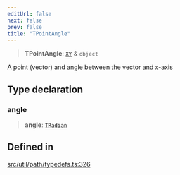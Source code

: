 ```yaml
---
editUrl: false
next: false
prev: false
title: "TPointAngle"
---
```


> **TPointAngle**: [`XY`](/api/interfaces/xy/) & `object`

A point (vector) and angle between the vector and x-axis

## Type declaration

### angle

> **angle**: [`TRadian`](/api/type-aliases/tradian/)

## Defined in

[src/util/path/typedefs.ts:326](https://github.com/fabricjs/fabric.js/blob/v6.0.0-rc4/src/util/path/typedefs.ts#L326)
